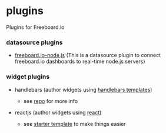 plugins
=======

Plugins for Freeboard.io

### datasource plugins

- [freeboard.io-node.js](/datasources/plugin_nodejs_sample/README.md) (This is a datasource plugin to connect freeboard.io dashboards to real-time node.js servers)

### widget plugins

- handlebars (author widgets using [handlebars templates](http://handlebarsjs.com))
  - see [repo](https://github.com/jritsema/freeboard-handlebars) for more info

- reactjs (author widgets using [react](http://reactjs.com))
  - see [starter template](https://github.com/jritsema/freeboard-react-widget) to make things easier
